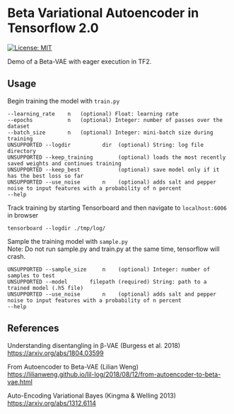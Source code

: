 # Beta Variational Autoencoder in Tensorflow 2.0

[![License: MIT](https://img.shields.io/badge/License-MIT-yellow.svg)](https://opensource.org/licenses/MIT)

Demo of a Beta-VAE with eager execution in TF2. 

## Usage
Begin training the model with ```train.py```  
```
--learning_rate    n   (optional) Float: learning rate
--epochs           n   (optional) Integer: number of passes over the dataset
--batch_size       n   (optional) Integer: mini-batch size during training
UNSUPPORTED --logdir          dir  (optional) String: log file directory
UNSUPPORTED --keep_training        (optional) loads the most recently saved weights and continues training
UNSUPPORTED --keep_best            (optional) save model only if it has the best loss so far
UNSUPPORTED --use_noise       n    (optional) adds salt and pepper noise to input features with a probability of n percent
--help
```
Track training by starting Tensorboard and then navigate to ```localhost:6006``` in browser
```
tensorboard --logdir ./tmp/log/
```
Sample the training model with ```sample.py```  
Note: Do not run sample.py and train.py at the same time, tensorflow will crash.
```
UNSUPPORTED --sample_size     n    (optional) Integer: number of samples to test
UNSUPPORTED --model       filepath (required) String: path to a trained model (.h5 file)
UNSUPPORTED --use_noise       n    (optional) adds salt and pepper noise to input features with a probability of n percent
--help
```

## References
Understanding disentangling in β-VAE (Burgess et al. 2018)  
https://arxiv.org/abs/1804.03599

From Autoencoder to Beta-VAE (Lilian Weng)  
https://lilianweng.github.io/lil-log/2018/08/12/from-autoencoder-to-beta-vae.html 

Auto-Encoding Variational Bayes (Kingma & Welling 2013)  
https://arxiv.org/abs/1312.6114
